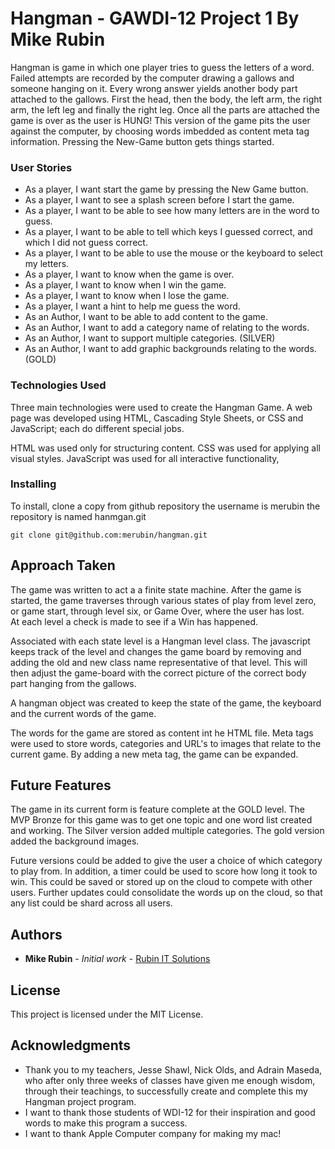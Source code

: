 # Hangman - GAWDI-12 Project 1 By Mike Rubin

Hangman is game in which one player tries to guess the letters of a word. Failed attempts are recorded by the computer drawing a gallows and someone hanging on it. Every wrong answer yields another body part attached to the gallows.  First the head, then the body, the left arm, the right arm, the left leg and finally the right leg. Once all the parts are attached the game is over as the user is HUNG! This version of the game pits the user against the computer, by choosing words imbedded as content meta tag information. Pressing the New-Game button gets things started.


### User Stories

* As a player, I want start the game by pressing the New Game button.
* As a player, I want to see a splash screen before I start the game.
* As a player, I want to be able to see how many letters are in the word to guess.
* As a player, I want to be able to tell which keys I guessed correct, and which I did not guess correct.
* As a player, I want to be able to use the mouse or the keyboard to select my letters.
* As a player, I want to know when the game is over.
* As a player, I want to know when I win the game.
* As a player, I want to know when I lose the game.
* As a player, I want a hint to help me guess the word.
* As an Author, I want to be able to add content to the game.
* As an Author, I want to add a category name of relating to the words.
* As an Author, I want to support multiple categories. (SILVER)
* As an Author, I want to add graphic backgrounds relating to the words. (GOLD)

### Technologies Used
Three main technologies were used to create the Hangman Game.  A web page was developed using HTML, Cascading Style Sheets, or CSS and JavaScript; each do different special jobs.

HTML was used only for structuring content.
CSS was used for applying all visual styles.
JavaScript was used for all interactive functionality,



### Installing

To install, clone a copy from github repository the username is merubin the repository is named hanmgan.git


```
git clone git@github.com:merubin/hangman.git

```

## Approach Taken

The game was written to act a a finite state machine. After the game is started, the game traverses through
various states of play from level zero, or game start, through level six, or Game Over, where the user has lost.  
At each level a check is made to see if a Win has happened.

Associated with each state level is a Hangman level class. The javascript keeps track of the level and changes the game board by removing and adding the old and new class name representative of that level.  This will then adjust the
game-board with the correct picture of the correct body part hanging from the gallows.

A hangman object was created to keep the state of the game, the keyboard and the current words of the game.

The words for the game are stored as content int he HTML file.  Meta tags were used to store words, categories and URL's to images that relate to the current game.  By adding a new meta tag, the game can be expanded.


## Future Features

The game in its current form is feature complete at the GOLD level.  The MVP Bronze for this game was to get one topic and one word list created and working.  The Silver version added multiple categories.  The gold version added the background images.

Future versions could be added to give the user a choice of which category to play from.  In addition, a timer could be used to score how long it took to win.  This could be saved or stored up on the cloud to compete with other users.  Further updates could consolidate the words up on the cloud, so that any list could be shard across all users.


## Authors

* **Mike Rubin** - *Initial work* - [Rubin IT Solutions](http://mike-rubin.com)


## License

This project is licensed under the MIT License.

## Acknowledgments

* Thank you to my teachers, Jesse Shawl, Nick Olds, and Adrain Maseda, who after only three weeks of classes have given me enough wisdom, through their teachings, to successfully create and complete this my Hangman project program.
* I want to thank those students of WDI-12 for their inspiration and good words to make this program a success.
* I want to thank Apple Computer company for making my mac!
